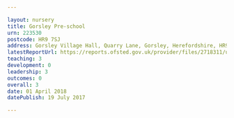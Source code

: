 ```yaml
---

layout: nursery
title: Gorsley Pre-school
urn: 223530
postcode: HR9 7SJ
address: Gorsley Village Hall, Quarry Lane, Gorsley, Herefordshire, HR9 7SJ
latestReportUrl: https://reports.ofsted.gov.uk/provider/files/2718311/urn/223530.pdf
teaching: 3
development: 0
leadership: 3
outcomes: 0
overall: 3
date: 01 April 2018 
datePublish: 19 July 2017

---
```

